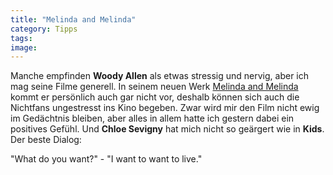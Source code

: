 ```yaml
---
title: "Melinda and Melinda"
category: Tipps
tags: 
image: 
---
```


Manche empfinden **Woody Allen** als etwas stressig und nervig, aber ich mag seine Filme generell. In seinem neuen Werk [Melinda and Melinda](http://www.imdb.com/title/tt0378947/) kommt er persönlich auch gar nicht vor, deshalb können sich auch die Nichtfans ungestresst ins Kino begeben. Zwar wird mir den Film nicht ewig im Gedächtnis bleiben, aber alles in allem hatte ich gestern dabei ein positives Gefühl. Und **Chloe Sevigny** hat mich nicht so geärgert wie in **Kids**. Der beste Dialog:  

  

"What do you want?" - "I want to want to live."
